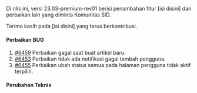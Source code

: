 Di rilis ini, versi 23.03-premium-rev01 berisi penambahan fitur  [isi disini] dan perbaikan lain yang diminta Komunitas SID.

Terima kasih pada [isi disini] yang terus berkontribusi.

#### Perbaikan BUG

1. [#6459](https://github.com/OpenSID/OpenSID/issues/6459) Perbaikan gagal saat buat artikel baru.
2. [#6453](https://github.com/OpenSID/OpenSID/issues/6453) Perbaikan tidak ada notifikasi gagal tambah pengguna.
2. [#6455](https://github.com/OpenSID/OpenSID/issues/6455) Perbaikan ubah status semua pada halaman pengguna tidak aktif terpilih.



#### Perubahan Teknis

